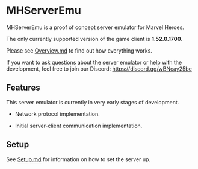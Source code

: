 # MHServerEmu

MHServerEmu is a proof of concept server emulator for Marvel Heroes.

The only currently supported version of the game client is **1.52.0.1700**.

Please see [Overview.md](https://github.com/Crypto137/MHServerEmu/blob/master/docs/Overview.md) to find out how everything works.

If you want to ask questions about the server emulator or help with the development, feel free to join our Discord: https://discord.gg/wBNcay25be

## Features

This server emulator is currently in very early stages of development.

- Network protocol implementation.

- Initial server-client communication implementation.

## Setup

See [Setup.md](https://github.com/Crypto137/MHServerEmu/blob/master/docs/Setup.md) for information on how to set the server up.
